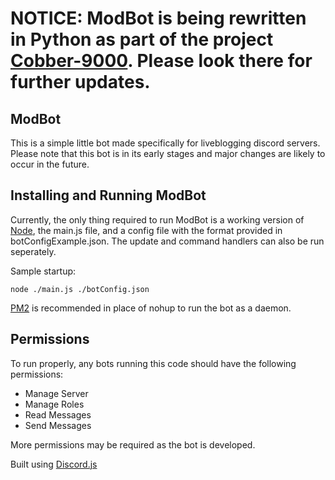 # NOTICE: ModBot is being rewritten in Python as part of the project [Cobber-9000](https://github.com/noddycode/Cobber-9000). Please look there for further updates.

## ModBot

This is a simple little bot made specifically for liveblogging discord servers. Please note that this bot is in its early stages and major changes are likely to occur in the future.

## Installing and Running ModBot

Currently, the only thing required to run ModBot is a working version of [Node](https://nodejs.org/en/), the main.js file, and a config file with the format provided in botConfigExample.json. The update and command handlers can also be run seperately.

Sample startup:

    node ./main.js ./botConfig.json

[PM2](http://pm2.keymetrics.io/) is recommended in place of nohup to run the bot as a daemon.

## Permissions

To run properly, any bots running this code should have the following permissions:
* Manage Server
* Manage Roles
* Read Messages
* Send Messages

More permissions may be required as the bot is developed.

Built using [Discord.js](https://discord.js.org/#/)
